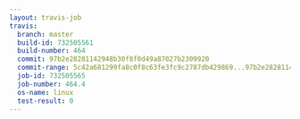 ```yaml
---
layout: travis-job
travis:
  branch: master
  build-id: 732505561
  build-number: 464
  commit: 97b2e28281142948b30f8f0d49a87027b2309920
  commit-range: 5c42a681299fa8c0f8c63fe3fc9c2787db429869...97b2e28281142948b30f8f0d49a87027b2309920
  job-id: 732505565
  job-number: 464.4
  os-name: linux
  test-result: 0
---
```

